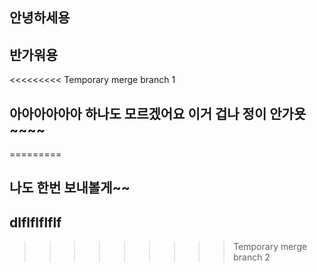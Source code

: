 ## 안녕하세용 
## 반가워용 
<<<<<<<<< Temporary merge branch 1
## 아아아아아아 하나도 모르겠어요 이거 겁나 정이 안가욧~~~~
=========
## 나도 한번 보내볼게~~ 
## dlflflflflf
>>>>>>>>> Temporary merge branch 2
